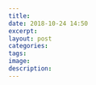 ```yaml
---
title: 
date: 2018-10-24 14:50
excerpt:
layout: post    
categories: 
tags:
image:
description:
---
```


